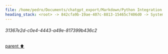 ```yaml
---
file: /home/pedro/Documents/chatgpt_export/Markdown/Python Integration for Termux.md
heading_stack: <root> -> 842cfa9b-19ae-407c-8813-15465c7406d0 -> System -> 31367e2d-c0e4-4443-a49e-817399b436c2
---
```

###### 31367e2d-c0e4-4443-a49e-817399b436c2
[parent ⬆️](#842cfa9b-19ae-407c-8813-15465c7406d0)
